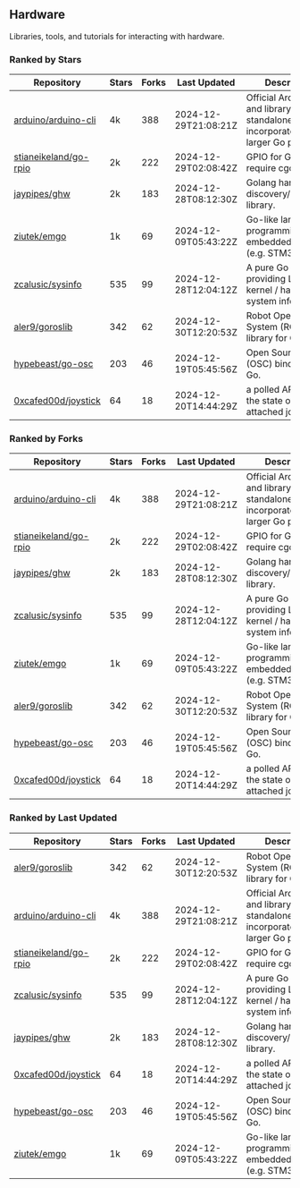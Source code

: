 ## Hardware

Libraries, tools, and tutorials for interacting with hardware.

### Ranked by Stars

| Repository | Stars | Forks | Last Updated | Description | 
|------------|-------|-------|--------------|-------------|
| [arduino/arduino-cli](https://github.com/arduino/arduino-cli) | 4k | 388 | 2024-12-29T21:08:21Z |  Official Arduino CLI and library. Can run standalone, or be incorporated into larger Go projects. |
| [stianeikeland/go-rpio](https://github.com/stianeikeland/go-rpio) | 2k | 222 | 2024-12-29T02:08:42Z |  GPIO for Go, doesn't require cgo. |
| [jaypipes/ghw](https://github.com/jaypipes/ghw) | 2k | 183 | 2024-12-28T08:12:30Z |  Golang hardware discovery/inspection library. |
| [ziutek/emgo](https://github.com/ziutek/emgo) | 1k | 69 | 2024-12-09T05:43:22Z |  Go-like language for programming embedded systems (e.g. STM32 MCU). |
| [zcalusic/sysinfo](https://github.com/zcalusic/sysinfo) | 535 | 99 | 2024-12-28T12:04:12Z |  A pure Go library providing Linux OS / kernel / hardware system information. |
| [aler9/goroslib](https://github.com/aler9/goroslib) | 342 | 62 | 2024-12-30T12:20:53Z |  Robot Operating System (ROS) library for Go. |
| [hypebeast/go-osc](https://github.com/hypebeast/go-osc) | 203 | 46 | 2024-12-19T05:45:56Z |  Open Sound Control (OSC) bindings for Go. |
| [0xcafed00d/joystick](https://github.com/0xcafed00d/joystick) | 64 | 18 | 2024-12-20T14:44:29Z |  a polled API to read the state of an attached joystick. |

### Ranked by Forks

| Repository | Stars | Forks | Last Updated | Description | 
|------------|-------|-------|--------------|-------------|
| [arduino/arduino-cli](https://github.com/arduino/arduino-cli) | 4k | 388 | 2024-12-29T21:08:21Z |  Official Arduino CLI and library. Can run standalone, or be incorporated into larger Go projects. |
| [stianeikeland/go-rpio](https://github.com/stianeikeland/go-rpio) | 2k | 222 | 2024-12-29T02:08:42Z |  GPIO for Go, doesn't require cgo. |
| [jaypipes/ghw](https://github.com/jaypipes/ghw) | 2k | 183 | 2024-12-28T08:12:30Z |  Golang hardware discovery/inspection library. |
| [zcalusic/sysinfo](https://github.com/zcalusic/sysinfo) | 535 | 99 | 2024-12-28T12:04:12Z |  A pure Go library providing Linux OS / kernel / hardware system information. |
| [ziutek/emgo](https://github.com/ziutek/emgo) | 1k | 69 | 2024-12-09T05:43:22Z |  Go-like language for programming embedded systems (e.g. STM32 MCU). |
| [aler9/goroslib](https://github.com/aler9/goroslib) | 342 | 62 | 2024-12-30T12:20:53Z |  Robot Operating System (ROS) library for Go. |
| [hypebeast/go-osc](https://github.com/hypebeast/go-osc) | 203 | 46 | 2024-12-19T05:45:56Z |  Open Sound Control (OSC) bindings for Go. |
| [0xcafed00d/joystick](https://github.com/0xcafed00d/joystick) | 64 | 18 | 2024-12-20T14:44:29Z |  a polled API to read the state of an attached joystick. |

### Ranked by Last Updated

| Repository | Stars | Forks | Last Updated | Description | 
|------------|-------|-------|--------------|-------------|
| [aler9/goroslib](https://github.com/aler9/goroslib) | 342 | 62 | 2024-12-30T12:20:53Z |  Robot Operating System (ROS) library for Go. |
| [arduino/arduino-cli](https://github.com/arduino/arduino-cli) | 4k | 388 | 2024-12-29T21:08:21Z |  Official Arduino CLI and library. Can run standalone, or be incorporated into larger Go projects. |
| [stianeikeland/go-rpio](https://github.com/stianeikeland/go-rpio) | 2k | 222 | 2024-12-29T02:08:42Z |  GPIO for Go, doesn't require cgo. |
| [zcalusic/sysinfo](https://github.com/zcalusic/sysinfo) | 535 | 99 | 2024-12-28T12:04:12Z |  A pure Go library providing Linux OS / kernel / hardware system information. |
| [jaypipes/ghw](https://github.com/jaypipes/ghw) | 2k | 183 | 2024-12-28T08:12:30Z |  Golang hardware discovery/inspection library. |
| [0xcafed00d/joystick](https://github.com/0xcafed00d/joystick) | 64 | 18 | 2024-12-20T14:44:29Z |  a polled API to read the state of an attached joystick. |
| [hypebeast/go-osc](https://github.com/hypebeast/go-osc) | 203 | 46 | 2024-12-19T05:45:56Z |  Open Sound Control (OSC) bindings for Go. |
| [ziutek/emgo](https://github.com/ziutek/emgo) | 1k | 69 | 2024-12-09T05:43:22Z |  Go-like language for programming embedded systems (e.g. STM32 MCU). |


